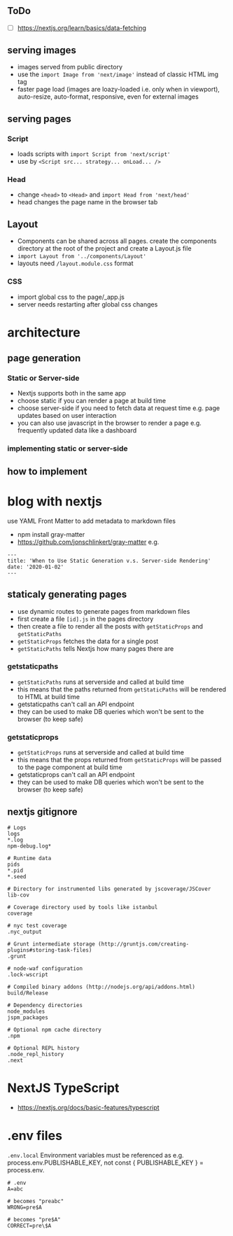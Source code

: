 #

## ToDo

- [ ] https://nextjs.org/learn/basics/data-fetching

## serving images

- images served from public directory
- use the `import Image from 'next/image'` instead of classic HTML img tag
- faster page load (images are loazy-loaded i.e. only when in viewport), auto-resize, auto-format, responsive, even for external images

## serving pages

### Script

- loads scripts with `import Script from 'next/script'`
- use by `<Script src... strategy... onLoad... />`

### Head

- change `<head>` to `<Head>` and `import Head from 'next/head'`
- head changes the page name in the browser tab

## Layout

- Components can be shared across all pages. create the components directory at the root of the project and create a Layout.js file
- `import Layout from '../components/Layout'`
- layouts need `/layout.module.css` format

### CSS

- import global css to the page/\_app.js
- server needs restarting after global css changes

# architecture

## page generation

### Static or Server-side

- Nextjs supports both in the same app
- choose static if you can render a page at build time
- choose server-side if you need to fetch data at request time e.g. page updates based on user interaction
- you can also use javascript in the browser to render a page e.g. frequently updated data like a dashboard

### implementing static or server-side

####

## how to implement

# blog with nextjs

use YAML Front Matter to add metadata to markdown files

- npm install gray-matter
- https://github.com/jonschlinkert/gray-matter
  e.g.

```
---
title: 'When to Use Static Generation v.s. Server-side Rendering'
date: '2020-01-02'
---
```

## staticaly generating pages

- use dynamic routes to generate pages from markdown files
- first create a file `[id].js` in the pages directory
- then create a file to render all the posts with `getStaticProps` and `getStaticPaths`
- `getStaticProps` fetches the data for a single post
- `getStaticPaths` tells Nextjs how many pages there are

### getstaticpaths

- `getStaticPaths` runs at serverside and called at build time
- this means that the paths returned from `getStaticPaths` will be rendered to HTML at build time
- getstaticpaths can't call an API endpoint
- they can be used to make DB queries which won't be sent to the browser (to keep safe)

### getstaticprops

- `getStaticProps` runs at serverside and called at build time
- this means that the props returned from `getStaticProps` will be passed to the page component at build time
- getstaticprops can't call an API endpoint
- they can be used to make DB queries which won't be sent to the browser (to keep safe)

## nextjs gitignore

```
# Logs
logs
*.log
npm-debug.log*

# Runtime data
pids
*.pid
*.seed

# Directory for instrumented libs generated by jscoverage/JSCover
lib-cov

# Coverage directory used by tools like istanbul
coverage

# nyc test coverage
.nyc_output

# Grunt intermediate storage (http://gruntjs.com/creating-plugins#storing-task-files)
.grunt

# node-waf configuration
.lock-wscript

# Compiled binary addons (http://nodejs.org/api/addons.html)
build/Release

# Dependency directories
node_modules
jspm_packages

# Optional npm cache directory
.npm

# Optional REPL history
.node_repl_history
.next
```

# NextJS TypeScript

- https://nextjs.org/docs/basic-features/typescript

# .env files
`.env.local`
Environment variables must be referenced as e.g. process.env.PUBLISHABLE_KEY, not const { PUBLISHABLE_KEY } = process.env.
```
# .env
A=abc

# becomes "preabc"
WRONG=pre$A

# becomes "pre$A"
CORRECT=pre\$A 
```